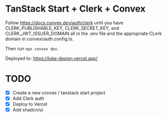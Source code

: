 # TanStack Start + Clerk + Convex

Follow https://docs.convex.dev/auth/clerk until you have
CLERK_PUBLISHABLE_KEY, CLERK_SECRET_KEY, and CLERK_JWT_ISSUER_DOMAIN all in the .env file and the appropriate CLerk domain in convex/auth.config.ts.

Then run `npx convex dev`.

Deployed to: https://luke-design.vercel.app/

# TODO

- [x] Create a new convex / tanstack start project
- [x] Add Clerk auth
- [x] Deploy to Vercel
- [x] Add shadcn/ui
